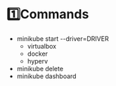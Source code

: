 # 1️⃣Commands
- minikube start --driver=DRIVER
	- virtualbox
	- docker
	- hyperv
- minikube delete
- minikube dashboard